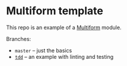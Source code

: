 # Multiform template

This repo is an example of a [Multiform](https://github.com/callumlocke/multiform) module.

Branches:

- `master` – just the basics
- [`tdd`](https://github.com/callumlocke/multiform-template/tree/tdd) – an example with linting and testing
